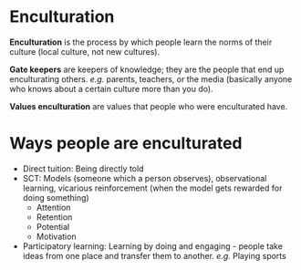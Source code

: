 # Enculturation

**Enculturation** is the process by which people learn the norms of their culture (local culture, not new cultures).

**Gate keepers** are keepers of knowledge; they are the people that end up enculturating others. _e.g._ parents, teachers, or the media (basically anyone who knows about a certain culture more than you do).

**Values enculturation** are values that people who were enculturated have.

# Ways people are enculturated

- Direct tuition: Being directly told
- SCT: Models (someone which a person observes), observational learning, vicarious reinforcement (when the model gets rewarded for doing something)
  - Attention
  - Retention
  - Potential
  - Motivation
- Participatory learning: Learning by doing and engaging - people take ideas from one place and transfer them to another. _e.g._ Playing sports

